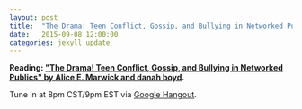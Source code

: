 ```yaml
---
layout: post
title:  "The Drama! Teen Conflict, Gossip, and Bullying in Networked Publics"
date:   2015-09-08 12:00:00
categories: jekyll update
---
```


**Reading: ["The Drama! Teen Conflict, Gossip, and Bullying in Networked Publics" by Alice E. Marwick and danah boyd](http://papers.ssrn.com/sol3/papers.cfm?abstract_id=1926349).**

Tune in at 8pm CST/9pm EST via [Google Hangout](https://plus.google.com/hangouts/_/calendar/d2lsbGlhbXMucmViZWNjYUBnbWFpbC5jb20.3rape5qhrj7cq1udps0qb27jkk?authuser=0).
